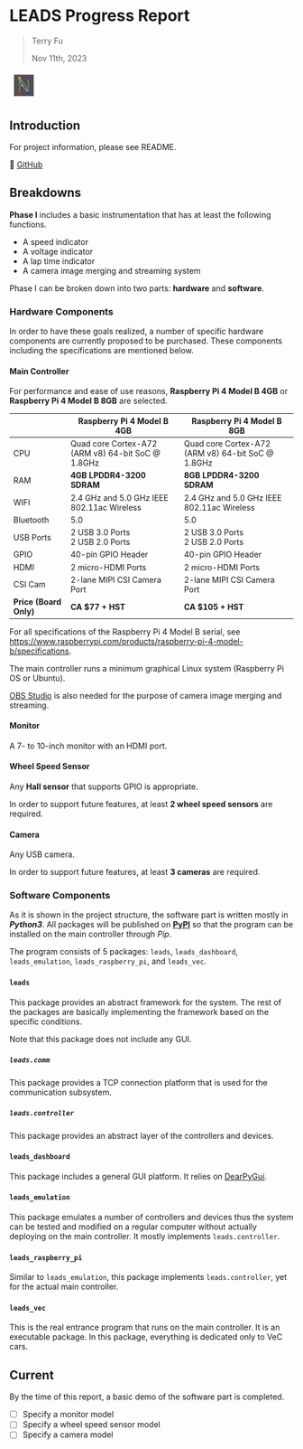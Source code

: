# LEADS Progress Report

> Terry Fu
>
> Nov 11th, 2023

<img src="../assets/logo.png" alt="logo" style="zoom:5%;" />

## Introduction

For project information, please see README.

:link: [GitHub](https://github.com/ProjectNeura/LEADS)

## Breakdowns

**Phase I** includes a basic instrumentation that has at least the following functions.

- A speed indicator
- A voltage indicator
- A lap time indicator
- A camera image merging and streaming system

Phase I can be broken down into two parts: **hardware** and **software**.

### Hardware Components

In order to have these goals realized, a number of specific hardware components are currently proposed to be purchased. These components including the specifications are mentioned below.

#### Main Controller

For performance and ease of use reasons, **Raspberry Pi 4 Model B 4GB** or **Raspberry Pi 4 Model B 8GB** are selected.

|                        | Raspberry Pi 4 Model B 4GB                        | Raspberry Pi 4 Model B 8GB                        |
| ---------------------- | ------------------------------------------------- | ------------------------------------------------- |
| CPU                    | Quad core Cortex-A72 (ARM v8) 64-bit SoC @ 1.8GHz | Quad core Cortex-A72 (ARM v8) 64-bit SoC @ 1.8GHz |
| RAM                    | **4GB LPDDR4-3200 SDRAM**                         | **8GB LPDDR4-3200 SDRAM**                         |
| WIFI                   | 2.4 GHz and 5.0 GHz IEEE 802.11ac Wireless        | 2.4 GHz and 5.0 GHz IEEE 802.11ac Wireless        |
| Bluetooth              | 5.0                                               | 5.0                                               |
| USB Ports              | 2 USB 3.0 Ports<br />2 USB 2.0 Ports              | 2 USB 3.0 Ports<br />2 USB 2.0 Ports              |
| GPIO                   | 40-pin GPIO Header                                | 40-pin GPIO Header                                |
| HDMI                   | 2 micro-HDMI Ports                                | 2 micro-HDMI Ports                                |
| CSI Cam                | 2-lane MIPI CSI Camera Port                       | 2-lane MIPI CSI Camera Port                       |
| **Price (Board Only)** | **CA $77 + HST**                                  | **CA $105 + HST**                                 |

For all specifications of the Raspberry Pi 4 Model B serial, see https://www.raspberrypi.com/products/raspberry-pi-4-model-b/specifications.

The main controller runs a minimum graphical Linux system (Raspberry Pi OS or Ubuntu).

[OBS Studio](https://obsproject.com/kb/linux-installation) is also needed for the purpose of camera image merging and streaming.

#### Monitor

A 7- to 10-inch monitor with an HDMI port.

#### Wheel Speed Sensor

Any **Hall sensor** that supports GPIO is appropriate.

In order to support future features, at least **2 wheel speed sensors** are required.

#### Camera

Any USB camera.

In order to support future features, at least **3 cameras** are required.

### Software Components

As it is shown in the project structure, the software part is written mostly in ***Python3***. All packages will be published on [**PyPI**](https://pypi.org/) so that the program can be installed on the main controller through *Pip*.

The program consists of 5 packages: `leads`, `leads_dashboard`, `leads_emulation`, `leads_raspberry_pi`, and `leads_vec`.

#### `leads`

This package provides an abstract framework for the system. The rest of the packages are basically implementing the framework based on the specific conditions.

Note that this package does not include any GUI.

##### `leads.comm`

This package provides a TCP connection platform that is used for the communication subsystem.

##### `leads.controller`

This package provides an abstract layer of the controllers and devices.

#### `leads_dashboard`

This package includes a general GUI platform. It relies on [DearPyGui](https://github.com/hoffstadt/DearPyGui).

#### `leads_emulation`

This package emulates a number of controllers and devices thus the system can be tested and modified on a regular computer without actually deploying on the main controller. It mostly implements `leads.controller`.

#### `leads_raspberry_pi`

Similar to `leads_emulation`, this package implements `leads.controller`, yet for the actual main controller.

#### `leads_vec`

This is the real entrance program that runs on the main controller. It is an executable package. In this package, everything is dedicated only to VeC cars.

## Current

By the time of this report, a basic demo of the software part is completed.

- [ ] Specify a monitor model
- [ ] Specify a wheel speed sensor model
- [ ] Specify a camera model